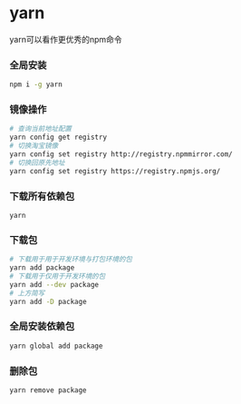 # yarn

yarn可以看作更优秀的npm命令

### 全局安装

```sh
npm i -g yarn
```

### 镜像操作

```sh
# 查询当前地址配置
yarn config get registry
# 切换淘宝镜像
yarn config set registry http://registry.npmmirror.com/
# 切换回原先地址
yarn config set registry https://registry.npmjs.org/
```

### 下载所有依赖包

```
yarn
```

### 下载包

```sh
# 下载用于用于开发环境与打包环境的包
yarn add package
# 下载用于仅用于开发环境的包
yarn add --dev package
# 上方简写
yarn add -D package
```

### 全局安装依赖包

```sh
yarn global add package
```

### 删除包

```sh
yarn remove package
```
